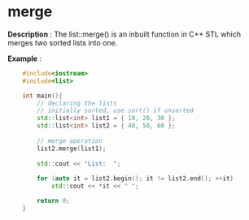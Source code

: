 # merge

**Description** : The list::merge() is an inbuilt function in C++ STL which merges two sorted lists into one. 
 
**Example** :
```cpp
    #include<iostream>
    #include<list>

    int main(){
        // declaring the lists 
        // initially sorted, use sort() if unsorted 
        std::list<int> list1 = { 10, 20, 30 }; 
        std::list<int> list2 = { 40, 50, 60 }; 
      
        // merge operation 
        list2.merge(list1); 
      
        std::cout << "List:  "; 
      
        for (auto it = list2.begin(); it != list2.end(); ++it) 
            std::cout << *it << " "; 

        return 0;
    }
```
